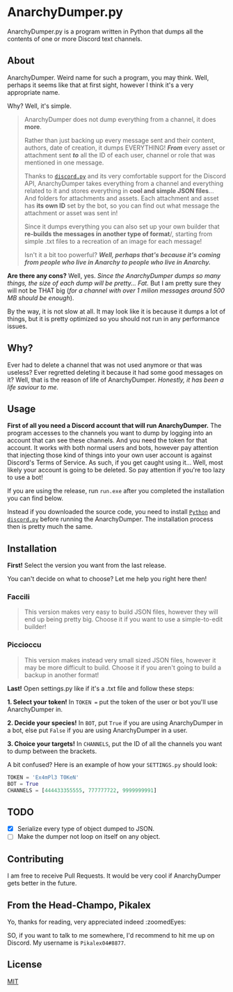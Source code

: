 # AnarchyDumper.py

AnarchyDumper.py is a program written in Python that dumps all the contents of one or more Discord text channels.

## About

AnarchyDumper. Weird name for such a program, you may think.
Well, perhaps it seems like that at first sight, however I think it's a very appropriate name.

Why? Well, it's simple.

>AnarchyDumper does not dump everything from a channel, it does **more**.
>
>Rather than just backing up every message sent and their content, authors, date of creation, it dumps EVERYTHING!
>***From*** every asset or attachment sent ***to*** all the ID of each user, channel or role that was mentioned in one message.
>
>Thanks to [`discord.py`](https://github.com/Rapptz/discord.py) and its very comfortable support for the Discord API, AnarchyDumper takes everything from a channel and everything related to it and stores everything in **cool and simple JSON files**... And folders for attachments and assets.
>Each attachment and asset has **its own ID** set by the bot, so you can find out what message the attachment or asset was sent in!
>
>Since it dumps everything you can also set up your own builder that **re-builds the messages in another type of format**/, starting from simple .txt files to a recreation of an image for each message!
>
> Isn't it a bit too powerful? ***Well, perhaps that's because it's coming from people who live in Anarchy to people who live in Anarchy.***

**Are there any cons?** Well, yes. *Since the AnarchyDumper dumps so many things, the size of each dump will be pretty... Fat.*
But I am pretty sure they will not be THAT big (*for a channel with over 1 milion messages around 500 MB should be enough*).

By the way, it is not slow at all. It may look like it is because it dumps a lot of things, but it is pretty optimized so you should not run in any performance issues.

## Why?

Ever had to delete a channel that was not used anymore or that was useless?
Ever regretted deleting it because it had some good messages on it?
Well, that is the reason of life of AnarchyDumper.
*Honestly, it has been a life saviour to me.*

## Usage

**First of all you need a Discord account that will run AnarchyDumper.** The program accesses to the channels you want to dump by logging into an account that can see these channels. And you need the token for that account. It works with both normal users and bots, however pay attention that injecting those kind of things into your own user account is against Discord's Terms of Service. As such, if you get caught using it... Well, most likely your account is going to be deleted. So pay attention if you're too lazy to use a bot!

If you are using the release, run `run.exe` after you completed the installation you can find below.

Instead if you downloaded the source code, you need to install [`Python`](https://www.python.org/downloads/) and [`discord.py`](https://github.com/Rapptz/discord.py) before running the AnarchyDumper. The installation process then is pretty much the same.

## Installation

**First!** Select the version you want from the last release.

You can't decide on what to choose? Let me help you right here then!

### Faccili
> This version makes very easy to build JSON files, however they will end up being pretty big. Choose it if you want to use a simple-to-edit builder!

### Piccioccu
> This version makes instead very small sized JSON files, however it may be more difficult to build. Choose it if you aren't going to build a backup in another format!

**Last!** Open settings.py like if it's a .txt file and follow these steps:

**1. Select your token!** In `TOKEN =` put the token of the user or bot you'll use AnarchyDumper in.

**2. Decide your species!** In `BOT`, put `True` if you are using AnarchyDumper in a bot, else put `False` if you are using AnarchyDumper in a user.

**3. Choice your targets!** In `CHANNELS`, put the ID of all the channels you want to dump between the brackets.

A bit confused? Here is an example of how your `SETTINGS.py` should look:

```python
TOKEN = 'Ex4mPl3 T0KeN'
BOT = True
CHANNELS = [444433355555, 777777722, 9999999991]
```

## TODO
- [x] Serialize every type of object dumped to JSON.
- [ ] Make the dumper not loop on itself on any object.

## Contributing
I am free to receive Pull Requests. It would be very cool if AnarchyDumper gets better in the future.

## From the Head-Champo, Pikalex
Yo, thanks for reading, very appreciated indeed :zoomedEyes:

SO, if you want to talk to me somewhere, I'd recommend to hit me up on Discord. My username is `Pikalex04#8877`.

## License
[MIT](https://choosealicense.com/licenses/mit/)
